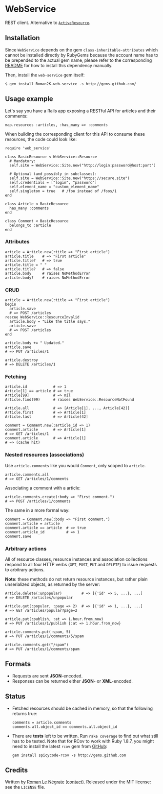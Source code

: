 # WebService

REST client. Alternative to [`ActiveResource`](http://api.rubyonrails.org/classes/ActiveResource/Base.html).

## Installation

Since `WebService` depends on the gem `class-inheritable-attributes` which
cannot be installed directly by RubyGems because the account name has to be
prepended to the actual gem name, please refer to the corresponding
[README](http://github.com/Roman2K/class-inheritable-attributes/tree) for how
to install this dependency manually.

Then, install the `web-service` gem itself:

    $ gem install Roman2K-web-service -s http://gems.github.com/

## Usage example

Let's say you have a Rails app exposing a RESTful API for articles and their comments:

    map.resources :articles, :has_many => :comments

When building the corresponding client for this API to consume these resources, the code could look like:

    require 'web_service'
    
    class BasicResource < WebService::Resource
      # Mandatory:
      self.site = WebService::Site.new("http://login:password@host:port")
      
      # Optional (and possibly in subclasses):
      self.site = WebService::Site.new("https://secure.site")
      self.credentials = ["login", "password"]
      self.element_name = "custom_element_name"
      self.singleton = true   # /foo instead of /foos/1
    end
    
    class Article < BasicResource
      has_many :comments
    end
    
    class Comment < BasicResource
      belongs_to :article
    end

### Attributes

    article = Article.new(:title => "First article")
    article.title    # => "First article"
    article.title?   # => true
    article.title = " "
    article.title?   # => false
    article.body     # raises NoMethodError
    article.body?    # raises NoMethodError

### CRUD

    article = Article.new(:title => "First article")
    begin
      article.save
      # => POST /articles
    rescue WebService::ResourceInvalid
      article.body = "Like the title says."
      article.save
      # => POST /articles
    end
    
    article.body += " Updated."
    article.save
    # => PUT /articles/1
    
    article.destroy
    # => DELETE /articles/1

### Fetching

    article.id            # => 1
    Article[1] == article # => true
    Article[99]           # => nil
    Article.find(99)      # raises WebService::ResourceNotFound
    
    Article.all           # => [Article[1], ..., Article[42]]
    Article.first         # => Article[1]
    Article.last          # => Article[42]
    
    comment = Comment.new(:article_id => 1)
    comment.article       # => Article[1]
    # => GET /articles/1
    comment.article       # => Article[1]
    # => (cache hit)

### Nested resources (associations)

Use `article.comments` like you would `Comment`, only scoped to `article`.

    article.comments.all
    # => GET /articles/1/comments

Associating a comment with a article:

    article.comments.create(:body => "First comment.")
    # => POST /articles/1/comments

The same in a more formal way:

    comment = Comment.new(:body => "First comment.")
    comment.article = article
    comment.article == article  # => true
    comment.article_id          # => 1
    comment.save

### Arbitrary actions

All of resource classes, resource instances and association collections respond to all four HTTP verbs (`GET`, `POST`, `PUT` and `DELETE`) to issue requests to arbitrary actions.

**Note:** these methods do not return resource instances, but rather plain unserialized objects, as returned by the server:

    Article.delete(:unpopular)         # => [{'id' => 5, ...}, ...]
    # => DELETE /articles/unpopular

    Article.get(:popular, :page => 2)  # => [{'id' => 1, ...}, ...]
    # => GET /articles/popular?page=2
    
    article.put(:publish, :at => 1.hour.from_now)
    # => PUT /articles/1/publish {:at => 1.hour.from_now}
    
    article.comments.put(:spam, 5)
    # => PUT /articles/1/comments/5/spam
    
    article.comments.get("/spam")
    # => PUT /articles/1/comments/spam

## Formats

* Requests are sent **JSON**-encoded.
* Responses can be returned either **JSON**- or **XML**-encoded.

## Status

*   Fetched resources should be cached in memory, so that the following returns true:

        comments = article.comments
        comments.all.object_id == comments.all.object_id

*   There are **tests** left to be written. Run `rake coverage` to find out what still has to be tested. Note that for RCov to work with Ruby 1.8.7, you might need to install the latest `rcov` gem from [GitHub](http://github.com/spicycode/rcov):

        gem install spicycode-rcov -s http://gems.github.com

## Credits

Written by [Roman Le Négrate](http://roman.flucti.com) ([contact](mailto:roman.lenegrate@gmail.com)). Released under the MIT license: see the `LICENSE` file.
